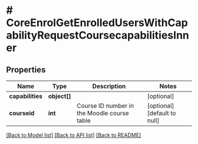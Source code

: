 # # CoreEnrolGetEnrolledUsersWithCapabilityRequestCoursecapabilitiesInner

## Properties

Name | Type | Description | Notes
------------ | ------------- | ------------- | -------------
**capabilities** | **object[]** |  | [optional]
**courseid** | **int** | Course ID number in the Moodle course table | [optional] [default to null]

[[Back to Model list]](../../README.md#models) [[Back to API list]](../../README.md#endpoints) [[Back to README]](../../README.md)
